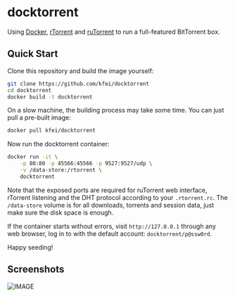 # docktorrent

Using [Docker](https://www.docker.com/),
[rTorrent](http://rakshasa.github.io/rtorrent/) and
[ruTorrent](https://github.com/Novik/ruTorrent) to run a full-featured
BitTorrent box.

## Quick Start

Clone this repository and build the image yourself:
```bash
git clone https://github.com/kfei/docktorrent
cd docktorrent
docker build -t docktorrent
```

On a slow machine, the building process may take some time. You can just pull
a pre-built image:
```bash
docker pull kfei/docktorrent
```

Now run the docktorrent container:
```bash
docker run -it \
    -p 80:80 -p 45566:45566 -p 9527:9527/udp \
    -v /data-store:/rtorrent \
    docktorrent
```
Note that the exposed ports are required for ruTorrent web interface, rTorrent
listening and the DHT protocol according to your `.rtorrent.rc`. The
`/data-store` volume is for all downloads, torrents and session data, just make
sure the disk space is enough.

If the container starts without errors, visit `http://127.0.0.1` through any web
browser, log in to with the default account: `docktorrent/p@ssw0rd`.

Happy seeding!

## Screenshots

![IMAGE](http://i.imgur.com/CHHYIRR.png)
